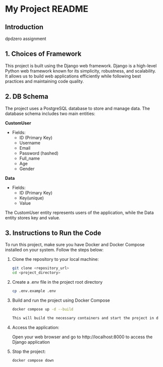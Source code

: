 # My Project README

## Introduction

dpdzero assignment

## 1. Choices of Framework

This project is built using the Django web framework. Django is a high-level Python web framework known for its simplicity, robustness, and scalability. It allows us to build web applications efficiently while following best practices and maintaining code quality.

## 2. DB Schema

The project uses a PostgreSQL database to store and manage data. The database schema includes two main entities:

**CustomUser**

- Fields:
  - ID (Primary Key)
  - Username
  - Email
  - Password (hashed)
  - Full_name
  - Age
  - Gender

**Data**

- Fields:
  - ID (Primary Key)
  - Key(unique)
  - Value
 
The CustomUser entity represents users of the application, while the Data entity stores key and value.

## 3. Instructions to Run the Code

To run this project, make sure you have Docker and Docker Compose installed on your system. Follow the steps below:

1. Clone the repository to your local machine:

   ```bash
   git clone <repository_url>
   cd <project_directory>

2. Create a .env file in the project root directory

   ```bash
   cp .env.example .env

3. Build and run the project using Docker Compose

    ```bash
    docker compose up -d --build

    This will build the necessary containers and start the project in detached mode. The application will be accessible at http://localhost:8000

4. Access the application:

    Open your web browser and go to http://localhost:8000 to access the Django application

5. Stop the project:

    ```bash
    docker compose down